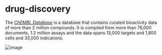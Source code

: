 # drug-discovery

The [*ChEMBL Database*](https://www.ebi.ac.uk/chembl/) is a database that contains curated bioactivity data of more than 2 million compounds. It is compiled from more than 76,000 documents, 1.2 million assays and the data spans 13,000 targets and 1,800 cells and 33,000 indications.

![image](https://user-images.githubusercontent.com/80707214/236917710-68aed0e5-047f-46fe-bb4c-713ea09b582f.png)
